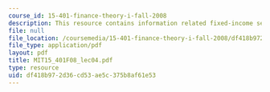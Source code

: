 ```yaml
---
course_id: 15-401-finance-theory-i-fall-2008
description: This resource contains information related fixed-income securities.
file: null
file_location: /coursemedia/15-401-finance-theory-i-fall-2008/df418b972d36cd53ae5c375b8af61e53_MIT15_401F08_lec04.pdf
file_type: application/pdf
layout: pdf
title: MIT15_401F08_lec04.pdf
type: resource
uid: df418b97-2d36-cd53-ae5c-375b8af61e53
---
```

